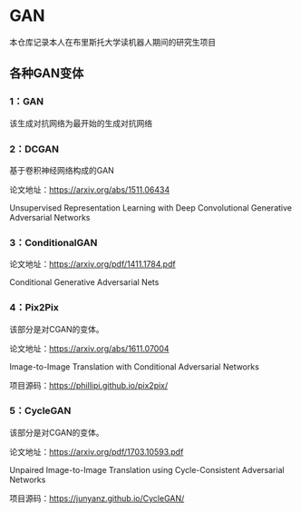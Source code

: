 # GAN
本仓库记录本人在布里斯托大学读机器人期间的研究生项目

## 各种GAN变体
### 1：GAN
该生成对抗网络为最开始的生成对抗网络
### 2：DCGAN
基于卷积神经网络构成的GAN

论文地址：https://arxiv.org/abs/1511.06434

Unsupervised Representation Learning with Deep Convolutional Generative Adversarial Networks
### 3：ConditionalGAN

论文地址：https://arxiv.org/pdf/1411.1784.pdf

Conditional Generative Adversarial Nets
### 4：Pix2Pix
该部分是对CGAN的变体。


论文地址：https://arxiv.org/abs/1611.07004 

Image-to-Image Translation with Conditional Adversarial Networks

项目源码：https://phillipi.github.io/pix2pix/

### 5：CycleGAN
该部分是对CGAN的变体。


论文地址：https://arxiv.org/pdf/1703.10593.pdf

Unpaired Image-to-Image Translation using Cycle-Consistent Adversarial Networks

项目源码：https://junyanz.github.io/CycleGAN/